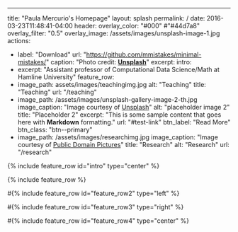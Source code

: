 ---
title: "Paula Mercurio's Homepage"
layout: splash
permalink: /
date: 2016-03-23T11:48:41-04:00
header:
  overlay_color: "#000" #"#44d7a8"
  overlay_filter: "0.5"
  overlay_image: /assets/images/unsplash-image-1.jpg
  actions:
   - label: "Download"
     url: "https://github.com/mmistakes/minimal-mistakes/"
  caption: "Photo credit: [**Unsplash**](https://unsplash.com)"
excerpt: 
intro: 
  - excerpt: "Assistant professor of Computational Data Science/Math at Hamline University"
feature_row:
  - image_path: assets/images/teachingimg.jpg
    alt: "Teaching"
    title: "Teaching"
    url: "/teaching"
  - image_path: /assets/images/unsplash-gallery-image-2-th.jpg
    image_caption: "Image courtesy of [Unsplash](https://unsplash.com/)"
    alt: "placeholder image 2"
    title: "Placeholder 2"
    excerpt: "This is some sample content that goes here with **Markdown** formatting."
    url: "#test-link"
    btn_label: "Read More"
    btn_class: "btn--primary"
  - image_path: /assets/images/researchimg.jpg
    image_caption: "Image courtesy of [Public Domain Pictures](https://publicdomainpictures.net/)"
    title: "Research"
    alt: "Research" 
    url: "/research"
    


{% include feature_row id="intro" type="center" %}

{% include feature_row %}

#{% include feature_row id="feature_row2" type="left" %}

#{% include feature_row id="feature_row3" type="right" %}

#{% include feature_row id="feature_row4" type="center" %}